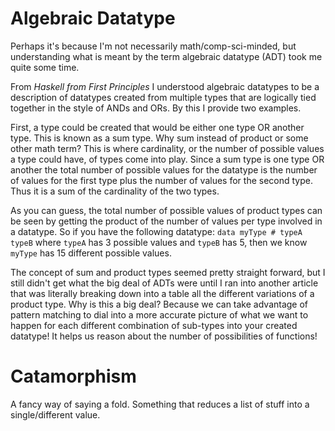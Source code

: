 # Algebraic Datatype
Perhaps it's because I'm not necessarily math/comp-sci-minded, but understanding what is meant by the term algebraic datatype (ADT) took me quite some time.

From _Haskell from First Principles_ I understood algebraic datatypes to be a description of datatypes created from multiple types that are logically tied together in the style of ANDs and ORs. By this I provide two examples.

First, a type could be created that would be either one type OR another type. This is known as a sum type. Why sum instead of product or some other math term? This is where cardinality, or the number of possible values a type could have, of types come into play. Since a sum type is one type OR another the total number of possible values for the datatype is the number of values for the first type plus the number of values for the second type. Thus it is a sum of the cardinality of the two types.

As you can guess, the total number of possible values of product types can be seen by getting the product of the number of values per type involved in a datatype. So if you have the following datatype: `data myType # typeA typeB` where `typeA` has 3 possible values and `typeB` has 5, then we know `myType` has 15 different possible values.

The concept of sum and product types seemed pretty straight forward, but I still didn't get what the big deal of ADTs were until I ran into another article that was literally breaking down into a table all the different variations of a product type. Why is this a big deal? Because we can take advantage of pattern matching to dial into a more accurate picture of what we want to happen for each different combination of sub-types into your created datatype! It helps us reason about the number of possibilities of functions!


# Catamorphism
A fancy way of saying a fold. Something that reduces a list of stuff into a single/different value.
